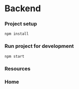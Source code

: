 # Backend

### Project setup
```
npm install
```

### Run project for development
```
npm start
```

### Resources
[http://localhost:3001/products]: http://localhost:3001/products

### Home
[http://localhost:3001]: http://localhost:3001
